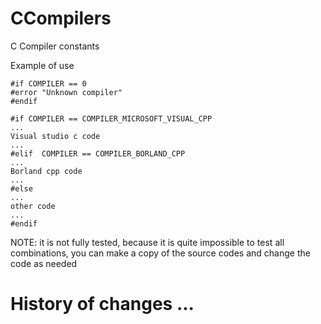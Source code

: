 # CCompilers
C Compiler constants

Example of use

```
#if COMPILER == 0
#error "Unknown compiler"
#endif

#if COMPILER == COMPILER_MICROSOFT_VISUAL_CPP
...
Visual studio c code
...
#elif  COMPILER == COMPILER_BORLAND_CPP
...
Borland cpp code
...
#else
...
other code
...
#endif
```

NOTE: 
it is not fully tested, 
because it is quite impossible to test all combinations, 
you can make a copy of the source codes and change the code as needed


# History of changes ...
